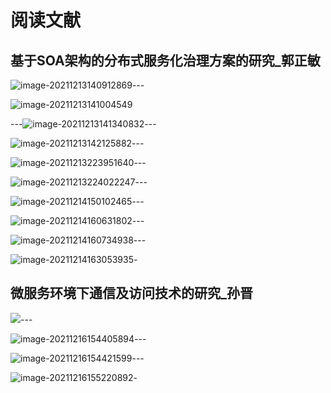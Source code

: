 # 阅读文献

## 基于SOA架构的分布式服务化治理方案的研究_郭正敏

![image-20211213140912869](C:\Users\MARIO\AppData\Roaming\Typora\typora-user-images\image-20211213140912869.png)---

![image-20211213141004549](C:\Users\MARIO\AppData\Roaming\Typora\typora-user-images\image-20211213141004549.png)

---![image-20211213141340832](C:\Users\MARIO\AppData\Roaming\Typora\typora-user-images\image-20211213141340832.png)---

![image-20211213142125882](C:\Users\MARIO\AppData\Roaming\Typora\typora-user-images\image-20211213142125882.png)---

![image-20211213223951640](C:\Users\MARIO\AppData\Roaming\Typora\typora-user-images\image-20211213223951640.png)---

![image-20211213224022247](C:\Users\MARIO\AppData\Roaming\Typora\typora-user-images\image-20211213224022247.png)---

![image-20211214150102465](C:\Users\MARIO\AppData\Roaming\Typora\typora-user-images\image-20211214150102465.png)---

![image-20211214160631802](C:\Users\MARIO\AppData\Roaming\Typora\typora-user-images\image-20211214160631802.png)---

![image-20211214160734938](C:\Users\MARIO\AppData\Roaming\Typora\typora-user-images\image-20211214160734938.png)---

![image-20211214163053935](C:\Users\MARIO\AppData\Roaming\Typora\typora-user-images\image-20211214163053935.png)-

## 微服务环境下通信及访问技术的研究_孙晋

![](C:\Users\MARIO\AppData\Roaming\Typora\typora-user-images\image-20211214222209115.png)---

![image-20211216154405894](C:\Users\MARIO\AppData\Roaming\Typora\typora-user-images\image-20211216154405894.png)---

![image-20211216154421599](C:\Users\MARIO\AppData\Roaming\Typora\typora-user-images\image-20211216154421599.png)---

![image-20211216155220892](C:\Users\MARIO\AppData\Roaming\Typora\typora-user-images\image-20211216155220892.png)-